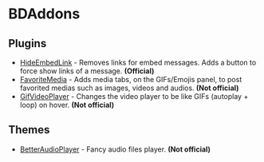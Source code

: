 # BDAddons

## Plugins
 - [HideEmbedLink](https://github.com/Dastan21/BDAddons/blob/main/plugins/HideEmbedLink) - Removes links for embed messages. Adds a button to force show links of a message. **(Official)**
 - [FavoriteMedia](https://github.com/Dastan21/BDAddons/blob/main/plugins/FavoriteMedia) - Adds media tabs, on the GIFs/Emojis panel, to post favorited medias such as images, videos and audios. **(Not official)**
 - [GifVideoPlayer](https://github.com/Dastan21/BDAddons/blob/main/plugins/GifVideoPlayer) - Changes the video player to be like GIFs (autoplay + loop) on hover. **(Not official)**

## Themes
 - [BetterAudioPlayer](https://github.com/Dastan21/BDAddons/blob/main/themes/BetterAudioPlayer) - Fancy audio files player. **(Not official)**